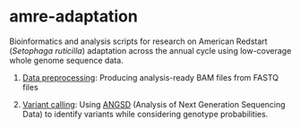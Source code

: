 # amre-adaptation

Bioinformatics and analysis scripts for research on American Redstart (*Setophaga ruticilla*) adaptation across the annual cycle using low-coverage whole genome sequence data.

1.  [Data preprocessing](https://github.com/mgdesaix/amre-adaptation/blob/main/01_Preprocessing/Preprocessing.md): Producing analysis-ready BAM files from FASTQ files

2.  [Variant calling](https://github.com/mgdesaix/amre-adaptation/blob/main/02_VariantCalling/Variants.md): Using [ANGSD](http://www.popgen.dk/angsd/index.php/ANGSD) (Analysis of Next Generation Sequencing Data) to identify variants while considering genotype probabilities.
